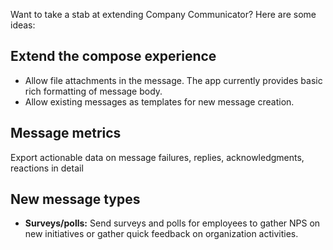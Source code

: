 Want to take a stab at extending Company Communicator? Here are some ideas: 

## Extend the compose experience
* Allow file attachments in the message. The app currently provides basic rich formatting of message body.  
* Allow existing messages as templates for new message creation. 

## Message metrics
Export actionable data on message failures, replies, acknowledgments, reactions in detail  

## New message types
* **Surveys/polls:** Send surveys and polls for employees to gather NPS on new initiatives or gather quick feedback on organization activities.